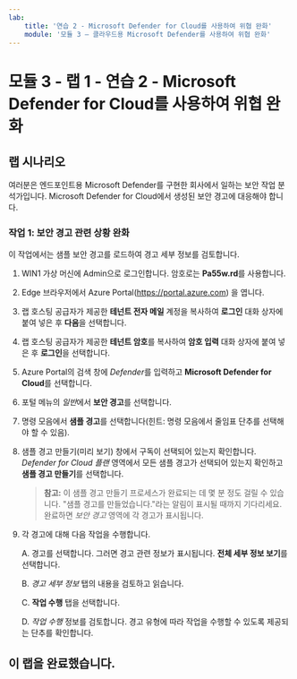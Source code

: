 ```yaml
---
lab:
    title: '연습 2 - Microsoft Defender for Cloud를 사용하여 위협 완화'
    module: '모듈 3 – 클라우드용 Microsoft Defender를 사용하여 위협 완화'
---
```


# 모듈 3 - 랩 1 - 연습 2 - Microsoft Defender for Cloud를 사용하여 위협 완화

## 랩 시나리오

여러분은 엔드포인트용 Microsoft Defender를 구현한 회사에서 일하는 보안 작업 분석가입니다. Microsoft Defender for Cloud에서 생성된 보안 경고에 대응해야 합니다.


### 작업 1: 보안 경고 관련 상황 완화

이 작업에서는 샘플 보안 경고를 로드하여 경고 세부 정보를 검토합니다.

1. WIN1 가상 머신에 Admin으로 로그인합니다. 암호로는 **Pa55w.rd**를 사용합니다.  

2. Edge 브라우저에서 Azure Portal(https://portal.azure.com) 을 엽니다.

3. 랩 호스팅 공급자가 제공한 **테넌트 전자 메일** 계정을 복사하여 **로그인** 대화 상자에 붙여 넣은 후 **다음**을 선택합니다.

4. 랩 호스팅 공급자가 제공한 **테넌트 암호**를 복사하여 **암호 입력** 대화 상자에 붙여 넣은 후 **로그인**을 선택합니다.

5. Azure Portal의 검색 창에 *Defender*를 입력하고 **Microsoft Defender for Cloud**를 선택합니다.

6. 포털 메뉴의 *일반*에서 **보안 경고**를 선택합니다.

7. 명령 모음에서 **샘플 경고**를 선택합니다(힌트: 명령 모음에서 줄임표 단추를 선택해야 할 수 있음).

8. 샘플 경고 만들기(미리 보기) 창에서 구독이 선택되어 있는지 확인합니다.  *Defender for Cloud 플랜* 영역에서 모든 샘플 경고가 선택되어 있는지 확인하고 **샘플 경고 만들기**를 선택합니다.  

    >**참고:** 이 샘플 경고 만들기 프로세스가 완료되는 데 몇 분 정도 걸릴 수 있습니다. "샘플 경고를 만들었습니다."라는 알림이 표시될 때까지 기다리세요. 완료하면 *보안 경고* 영역에 각 경고가 표시됩니다.

9. 각 경고에 대해 다음 작업을 수행합니다.

    A. 경고를 선택합니다. 그러면 경고 관련 정보가 표시됩니다.  **전체 세부 정보 보기**를 선택합니다.

    B. *경고 세부 정보* 탭의 내용을 검토하고 읽습니다.

    C. **작업 수행** 탭을 선택합니다.

    D. *작업 수행* 정보를 검토합니다. 경고 유형에 따라 작업을 수행할 수 있도록 제공되는 단추를 확인합니다.

## 이 랩을 완료했습니다.
